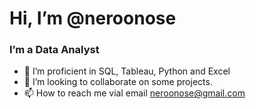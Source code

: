 # Hi, I’m @neroonose
### I’m a Data Analyst
- 🌱 I’m proficient in  SQL, Tableau, Python and Excel
- 💞️ I’m looking to collaborate on some projects.
- 📫 How to reach me vial email neroonose@gmail.com

<!---
neroonose/neroonose is a ✨ special ✨ repository because its `README.md` (this file) appears on your GitHub profile.
You can click the Preview link to take a look at your changes.
--->
